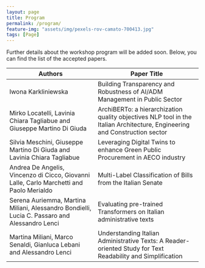```yaml
---
layout: page
title: Program
permalink: /program/
feature-img: "assets/img/pexels-rov-camato-700413.jpg"
tags: [Page]
---
```


Further details about the workshop program will be added soon. Below, you can find the list of the accepted papers.

| Authors                                                                                       | Paper Title                                                                                                                |
|-----------------------------------------------------------------------------------------------|----------------------------------------------------------------------------------------------------------------------------|
| Iwona Karkliniewska                                                                           | Building Transparency and Robustness of AI/ADM Management in Public Sector                                                 |
| Mirko Locatelli, Lavinia Chiara Tagliabue and Giuseppe Martino Di Giuda                       | ArchiBERTo: a hierarchization quality objectives NLP tool in the Italian Architecture, Engineering and Construction sector |
| Silvia Meschini, Giuseppe Martino Di Giuda and Lavinia Chiara Tagliabue                       | Leveraging Digital Twins to enhance Green Public Procurement in AECO industry                                              |
| Andrea De Angelis, Vincenzo di Cicco, Giovanni Lalle, Carlo Marchetti and Paolo Merialdo      | Multi-Label Classification of Bills from the Italian Senate                                                                |
| Serena Auriemma, Martina Miliani, Alessandro Bondielli, Lucia C. Passaro and Alessandro Lenci | Evaluating pre-trained Transformers on Italian administrative texts                                                        |
| Martina Miliani, Marco Senaldi, Gianluca Lebani and Alessandro Lenci                          | Understanding Italian Administrative Texts: A Reader-oriented Study for Text Readability and Simplification                |

